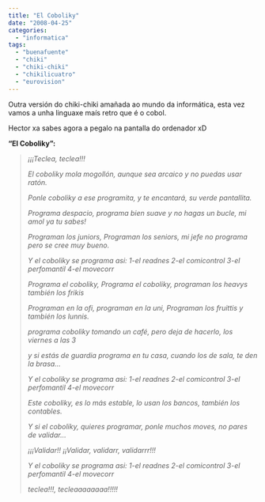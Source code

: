 ```yaml
---
title: "El Coboliky"
date: "2008-04-25"
categories: 
  - "informatica"
tags: 
  - "buenafuente"
  - "chiki"
  - "chiki-chiki"
  - "chikilicuatro"
  - "eurovision"
---
```


Outra versión do chiki-chiki amañada ao mundo da informática, esta vez vamos a unha linguaxe maís retro que é o cobol.

Hector xa sabes agora a pegalo na pantalla do ordenador xD

**“El Coboliky”:**

> _¡¡¡Teclea, teclea!!!_
> 
> _El coboliky mola mogollón, aunque sea arcaico y no puedas usar ratón._
> 
> _Ponle coboliky a ese programita, y te encantará, su verde pantallita._
> 
> _Programa despacio, programa bien suave y no hagas un bucle, mi amol ya tu sabes!_
> 
> _Programan los juniors, Programan los seniors, mi jefe no programa pero se cree muy bueno._
> 
> _Y el coboliky se programa asi: 1-el readnes 2-el comicontrol 3-el perfomantil 4-el movecorr_
> 
> _Programa el coboliky, Programa el coboliky, programan los heavys también los frikis_
> 
> _Programan en la ofi, programan en la uni, Programan los fruittis y también los lunnis._
> 
> _programa coboliky tomando un café, pero deja de hacerlo, los viernes a las 3_
> 
> _y si estás de guardia programa en tu casa, cuando los de sala, te den la brasa…_
> 
> _Y el coboliky se programa asi: 1-el readnes 2-el comicontrol 3-el perfomantil 4-el movecorr_
> 
> _Este coboliky, es lo más estable, lo usan los bancos, también los contables._
> 
> _Y si el coboliky, quieres programar, ponle muchos moves, no pares de validar…_
> 
> _¡¡¡Validar!! ¡¡Validar, validarr, validarrr!!!_
> 
> _Y el coboliky se programa asi: 1-el readnes 2-el comicontrol 3-el perfomantil 4-el movecorr_
> 
> _teclea!!!, tecleaaaaaaaa!!!!!_
